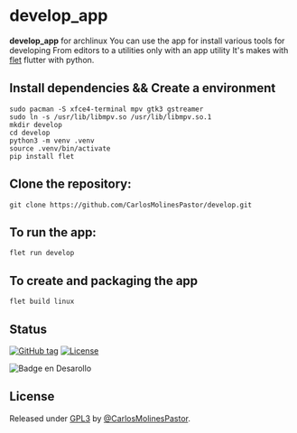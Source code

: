 # develop_app
**develop_app** for archlinux
You can use the app for install various tools for developing
From editors to a utilities only with an app utility
It's makes with [flet](https://flet.dev/) flutter with python.

## Install dependencies && Create a environment

```
sudo pacman -S xfce4-terminal mpv gtk3 gstreamer
sudo ln -s /usr/lib/libmpv.so /usr/lib/libmpv.so.1
mkdir develop
cd develop
python3 -m venv .venv
source .venv/bin/activate
pip install flet
```

## Clone the repository:

```git clone https://github.com/CarlosMolinesPastor/develop.git```

## To run the app:

```flet run develop```

## To create and packaging the app

```flet build linux```

<h2>Status</h2>
<a href="https://github.com/CarlosMolinesPastor/Factia/releases/"><img src="https://img.shields.io/github/tag/CarlosMolinesPastor/Factia?include_prereleases=&sort=semver&color=blue" alt="GitHub tag"></a>
<a href="#license"><img src="https://img.shields.io/badge/License-GPL3-blue" alt="License"></a>

![Badge en Desarollo](https://img.shields.io/badge/STATUS-EN%20DESAROLLO-green)


<h2>License</h2>
Released under <a href="/LICENSE">GPL3</a> by <a href="https://github.com/CarlosMolinesPastor">@CarlosMolinesPastor</a>.
